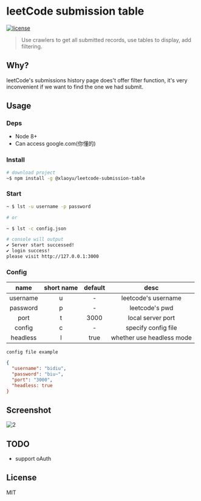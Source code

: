 # leetCode submission table

[![license](https://img.shields.io/github/license/mashape/apistatus.svg)](https://github.com/Yuliang-Lee/vue2-smooth-scroll/blob/master/LICENSE)


> Use crawlers to get all submitted records, use tables to display, add filtering.

## Why?

leetCode's submissions history page does't offer filter function, it's very inconvenient if we want to find the one we had submit.

## Usage

### Deps

- Node 8+
- Can access google.com(你懂的)

### Install

```bash
# download project
~$ npm install -g @xlaoyu/leetcode-submission-table
```

### Start

```bash
~ $ lst -u username -p password

# or

~ $ lst -c config.json

# console will output
✔ Server start successed!
✔ login success!
please visit http://127.0.0.1:3000
```

### Config

| name | short name | default | desc |
|:----:|:----:|:----:|:----:|
| username | u | - | leetcode's username |
| password | p | - | leetcode's pwd |
| port | t | 3000 | local server port |
| config | c | - | specify config file |
| headless | l | true | whether use headless mode |

`config file example`
```json
{
  "username": "bidiu",
  "password": "biu~",
  "port": "3000",
  "headless: true
}
```



## Screenshot

![2](https://user-images.githubusercontent.com/6936358/38743224-201d3624-3f71-11e8-960e-4c05442367cd.gif)


## TODO

- support oAuth


## License

MIT